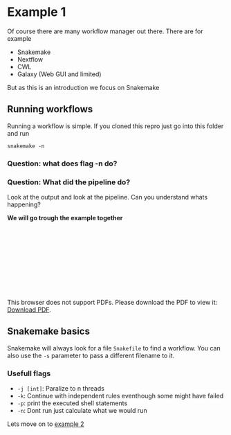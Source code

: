 # Example 1

Of course there are many workflow manager out there. There are for example

- Snakemake
- Nextflow
- CWL
- Galaxy (Web GUI and limited)


But as this is an introduction we focus on Snakemake

## Running workflows
Running a workflow is simple. If you cloned this repro just go into this folder and
run

```
snakemake -n
```

### Question: what does flag **-n** do?

### Question: What did the pipeline do?
Look at the output and look at the pipeline. Can you understand whats happening?

**We will go trough the example together**

<object data="https://raw.githubusercontent.com/redgar598/EMBL_BTM_2019/paul/workflows/1_basicExample/rulegraph.pdf" type="application/pdf" width="700px" height="700px">
   <embed src="https://raw.githubusercontent.com/redgar598/EMBL_BTM_2019/paul/workflows/1_basicExample/rulegraph.pdf">
        <p>This browser does not support PDFs. Please download the PDF to view it: <a href="https://raw.githubusercontent.com/redgar598/EMBL_BTM_2019/paul/workflows/1_basicExample/rulegraph.pdf">Download PDF</a>.</p>
    </embed>
</object>

## Snakemake basics

Snakemake will always look for a file `Snakefile` to find a workflow. You can
also use the `-s` parameter to pass a different filename to it.

### Usefull flags

- `-j [int]`: Paralize to n threads
- `-k`: Continue with independent rules eventhough some might have failed
- `-p`: print the executed shell statements
- `-n`: Dont run just calculate what we would run


Lets move on to [example 2](../2_example/)
